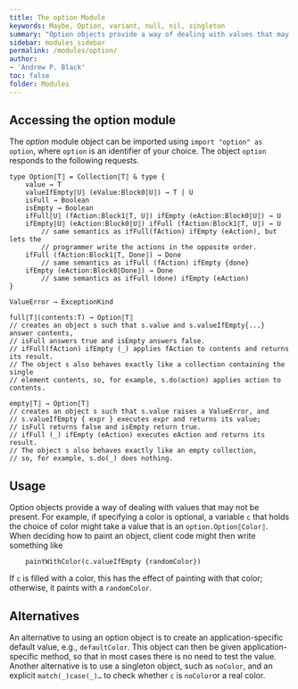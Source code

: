 ```yaml
---
title: The option Module
keywords: Maybe, Option, variant, null, nil, singleton
summary: "Option objects provide a way of dealing with values that may or may not be present.  The option module provides two constrcutors for option objects: full(_) and empty."
sidebar: modules_sidebar
permalink: /modules/option/
author:
- 'Andrew P. Black'
toc: false
folder: Modules
---
```


## Accessing the option module

The *option* module object can be imported using
`import "option" as option`, where `option` is an identifier of your choice.
The object `option` responds to the following requests.

```
type Option⟦T⟧ = Collection⟦T⟧ & type {
    value → T
    valueIfEmpty⟦U⟧ (eValue:Block0⟦U⟧) → T | U
    isFull → Boolean
    isEmpty → Boolean
    ifFull⟦U⟧ (fAction:Block1⟦T, U⟧) ifEmpty (eAction:Block0⟦U⟧) → U
    ifEmpty⟦U⟧ (eAction:Block0⟦U⟧) ifFull (fAction:Block1⟦T, U⟧) → U
        // same semantics as ifFull(fAction) ifEmpty (eAction), but lets the 
        // programmer write the actions in the opposite order.
    ifFull (fAction:Block1⟦T, Done⟧) → Done
        // same semantics as ifFull (fAction) ifEmpty {done}
    ifEmpty (eAction:Block0⟦Done⟧) → Done
        // same semantics as ifFull (done) ifEmpty (eAction)
}

ValueError → ExceptionKind

full⟦T⟧(contents:T) → Option⟦T⟧
// creates an object s such that s.value and s.valueIfEmpty{...} answer contents, 
// isFull answers true and isEmpty answers false.
// ifFull(fAction) ifEmpty (_) applies fAction to contents and returns its result.
// The object s also behaves exactly like a collection containing the single
// element contents, so, for example, s.do(action) applies action to contents.

empty⟦T⟧ → Option⟦T⟧ 
// creates an object s such that s.value raises a ValueError, and 
// s.valueIfEmpty { expr } executes expr and returns its value; 
// isFull returns false and isEmpty return true.
// ifFull (_) ifEmpty (eAction) executes eAction and returns its result.
// The object s also behaves exactly like an empty collection,
// so, for example, s.do(_) does nothing. 

```

## Usage

Option objects provide a way of dealing with values that
may not be present. For example, if specifying a color is
optional, a variable `c` that holds the choice of color might 
take a value that is an `option.Option⟦Color⟧`.  
When deciding how to paint an object, client code might then
write something like
```
    paintWithColor(c.valueIfEmpty {randomColor})
```

If `c` is filled with a color, this has the effect of painting with that color; 
otherwise, it paints with a `randomColor`.

## Alternatives 

An alternative to using an option object is to create an 
application-specific default value, e.g., `defaultColor`.
This object can then be given application-specific 
method, so that in most cases there is no need to test the
value.  Another alternative is to use a singleton object,
such as `noColor`, and an explicit `match(_)case(_)…` to check 
whether `c` is `noColor`or a real color.

